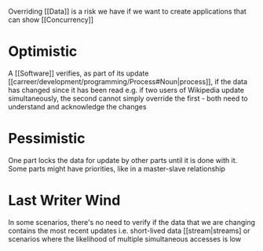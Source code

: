 Overriding [[Data]] is a risk we have if we want to create applications that can show [[Concurrency]]

# Optimistic

A [[Software]] verifies, as part of its update [[carreer/development/programming/Process#Noun|process]], if the data has changed since it has been read e.g. if two users of Wikipedia update simultaneously, the second cannot simply override the first - both need to understand and acknowledge the changes

# Pessimistic

One part locks the data for update by other parts until it is done with it. Some parts might have priorities, like in a master-slave relationship

# Last Writer Wind

In some scenarios, there's no need to verify if the data that we are changing contains the most recent updates i.e. short-lived data [[stream|streams] or scenarios where the likelihood of multiple simultaneous accesses is low
